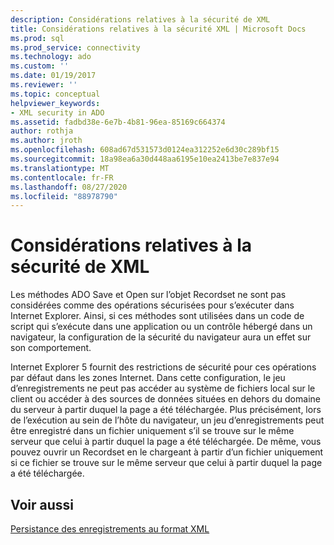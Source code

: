 ```yaml
---
description: Considérations relatives à la sécurité de XML
title: Considérations relatives à la sécurité XML | Microsoft Docs
ms.prod: sql
ms.prod_service: connectivity
ms.technology: ado
ms.custom: ''
ms.date: 01/19/2017
ms.reviewer: ''
ms.topic: conceptual
helpviewer_keywords:
- XML security in ADO
ms.assetid: fadbd38e-6e7b-4b81-96ea-85169c664374
author: rothja
ms.author: jroth
ms.openlocfilehash: 608ad67d531573d0124ea312252e6d30c289bf15
ms.sourcegitcommit: 18a98ea6a30d448aa6195e10ea2413be7e837e94
ms.translationtype: MT
ms.contentlocale: fr-FR
ms.lasthandoff: 08/27/2020
ms.locfileid: "88978790"
---
```

# <a name="xml-security-considerations"></a>Considérations relatives à la sécurité de XML
Les méthodes ADO Save et Open sur l’objet Recordset ne sont pas considérées comme des opérations sécurisées pour s’exécuter dans Internet Explorer. Ainsi, si ces méthodes sont utilisées dans un code de script qui s’exécute dans une application ou un contrôle hébergé dans un navigateur, la configuration de la sécurité du navigateur aura un effet sur son comportement.  
  
 Internet Explorer 5 fournit des restrictions de sécurité pour ces opérations par défaut dans les zones Internet. Dans cette configuration, le jeu d’enregistrements ne peut pas accéder au système de fichiers local sur le client ou accéder à des sources de données situées en dehors du domaine du serveur à partir duquel la page a été téléchargée. Plus précisément, lors de l’exécution au sein de l’hôte du navigateur, un jeu d’enregistrements peut être enregistré dans un fichier uniquement s’il se trouve sur le même serveur que celui à partir duquel la page a été téléchargée. De même, vous pouvez ouvrir un Recordset en le chargeant à partir d’un fichier uniquement si ce fichier se trouve sur le même serveur que celui à partir duquel la page a été téléchargée.  
  
## <a name="see-also"></a>Voir aussi  
 [Persistance des enregistrements au format XML](./persisting-records-in-xml-format.md)